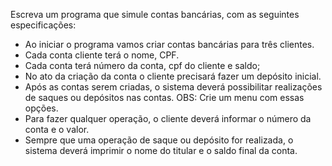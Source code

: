 Escreva um programa que simule contas bancárias, com as seguintes especificações:

- Ao iniciar o programa vamos criar contas bancárias para três clientes.
- Cada conta cliente terá o nome, CPF.
- Cada conta terá número da conta, cpf do cliente e saldo;
- No ato da criação da conta o cliente precisará fazer um depósito inicial.
- Após as contas serem criadas, o sistema deverá possibilitar realizações de saques ou depósitos nas contas. OBS: Crie um menu com essas opções.
- Para fazer qualquer operação, o cliente deverá informar o número da conta e o valor.
- Sempre que uma operação de saque ou depósito for realizada, o sistema deverá imprimir o nome do titular e o saldo final da conta.
